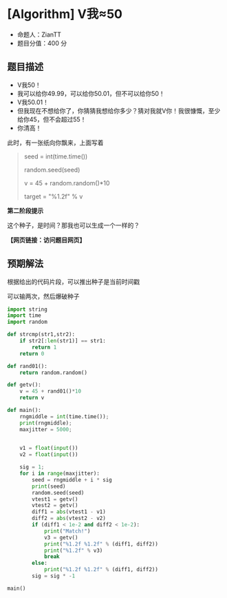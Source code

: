 # [Algorithm] V我≈50

- 命题人：ZianTT
- 题目分值：400 分

## 题目描述

<ul>
<li>V我50！</li>
<li>我可以给你49.99，可以给你50.01，但不可以给你50！</li>
<li>V我50.01！</li>
<li>但我现在不想给你了，你猜猜我想给你多少？猜对我就V你！我很慷慨，至少给你45，但不会超过55！</li>
<li>你清高！</li>
</ul>
<p>此时，有一张纸向你飘来，上面写着</p>
<blockquote>
<p>seed = int(time.time())</p>
<p>random.seed(seed)</p>
<p>v = 45 + random.random()*10</p>
<p>target = "%1.2f" % v</p>
</blockquote>
<div class="well">
<strong>第二阶段提示</strong>
<p>
这个种子，是时间？那我也可以生成一个一样的？
</p>
</div>

**【网页链接：访问题目网页】**

## 预期解法

根据给出的代码片段，可以推出种子是当前时间戳

可以输两次，然后爆破种子

```python
import string
import time
import random

def strcmp(str1,str2):
    if str2[:len(str1)] == str1:
        return 1
    return 0

def rand01():
    return random.random()

def getv():
    v = 45 + rand01()*10
    return v

def main():
    rngmiddle = int(time.time());
    print(rngmiddle);
    maxjitter = 5000;
    

    v1 = float(input())
    v2 = float(input())

    sig = 1;
    for i in range(maxjitter):
        seed = rngmiddle + i * sig
        print(seed)
        random.seed(seed)
        vtest1 = getv()
        vtest2 = getv()
        diff1 = abs(vtest1 - v1)
        diff2 = abs(vtest2 - v2)
        if (diff1 < 1e-2 and diff2 < 1e-2):
            print("Match!")
            v3 = getv()
            print("%1.2f %1.2f" % (diff1, diff2))
            print("%1.2f" % v3)
            break
        else:
            print("%1.2f %1.2f" % (diff1, diff2))
        sig = sig * -1

main()
```